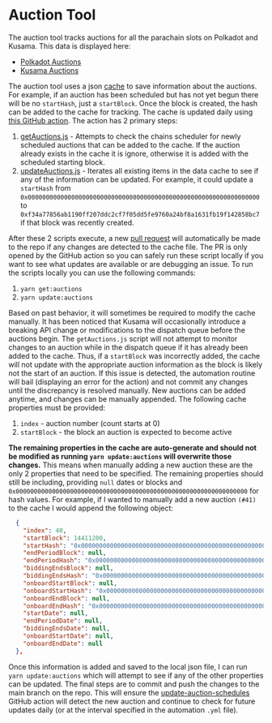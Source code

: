 # Auction Tool

The auction tool tracks auctions for all the parachain slots on Polkadot and Kusama. This data is
displayed here:

- [Polkadot Auctions](https://wiki.polkadot.network/docs/learn-auction#auction-schedule)
- [Kusama Auctions](https://guide.kusama.network/docs/learn-auction/#auction-schedule)

The auction tool uses a json
[cache](https://github.com/w3f/polkadot-wiki/tree/master/components/utilities/data) to save
information about the auctions. For example, if an auction has been scheduled but has not yet begun
there will be no `startHash`, just a `startBlock`. Once the block is created, the hash can be added
to the cache for tracking. The cache is updated daily using
[this GitHub action](https://github.com/w3f/polkadot-wiki/blob/master/.github/workflows/update-auction-schedules.yml).
The action has 2 primary steps:

1. [getAuctions.js](https://github.com/w3f/polkadot-wiki/blob/master/components/utilities/getAuctions.js) -
   Attempts to check the chains scheduler for newly scheduled auctions that can be added to the
   cache. If the auction already exists in the cache it is ignore, otherwise it is added with the
   scheduled starting block.
2. [updateAuctions.js](https://github.com/w3f/polkadot-wiki/blob/master/components/utilities/updateAuctions.js) -
   Iterates all existing items in the data cache to see if any of the information can be updated.
   For example, it could update a `startHash` from
   `0x0000000000000000000000000000000000000000000000000000000000000000` to
   `0xf34a77856ab1190ff207ddc2cf7f05dd5fe9760a24bf8a1631fb19f142858bc7` if that block was recently
   created.

After these 2 scripts execute, a new [pull request](https://github.com/w3f/polkadot-wiki/pull/4241)
will automatically be made to the repo if any changes are detected to the cache file. The PR
is only opened by the GitHub action so you can safely run these script locally if you want to see
what updates are available or are debugging an issue. To run the scripts locally you can use the
following commands:

1. `yarn get:auctions`
2. `yarn update:auctions`

Based on past behavior, it will sometimes be required to modify the cache manually. It has been noticed that Kusama will occasionally introduce a breaking API change or modifications to the
dispatch queue before the auctions begin. The `getAuctions.js` script will not attempt to monitor
changes to an auction while in the dispatch queue if it has already been added to the cache. Thus, if a `startBlock` was incorrectly added, the cache will not update with the appropriate auction
information as the block is likely not the start of an auction. If this issue is detected, the
automation routine will bail (displaying an error for the action) and not commit any changes until
the discrepancy is resolved manually. New auctions can be added anytime, and changes can be manually
appended. The following cache properties must be provided:

1. `index` - auction number (count starts at 0)
2. `startBlock` - the block an auction is expected to become active

**The remaining properties in the cache are auto-generate and should not be modified as running
`yarn update:auctions` will overwrite those changes.** This means when manually adding a new auction
these are the only 2 properties that need to be specified. The remaining properties should still be
including, providing `null` dates or blocks and
`0x0000000000000000000000000000000000000000000000000000000000000000` for hash values. For example,
if I wanted to manually add a new auction `(#41)` to the cache I would append the following object:

```json
  {
    "index": 40,
    "startBlock": 14411200,
    "startHash": "0x0000000000000000000000000000000000000000000000000000000000000000",
    "endPeriodBlock": null,
    "endPeriodHash": "0x0000000000000000000000000000000000000000000000000000000000000000",
    "biddingEndsBlock": null,
    "biddingEndsHash": "0x0000000000000000000000000000000000000000000000000000000000000000",
    "onboardStartBlock": null,
    "onboardStartHash": "0x0000000000000000000000000000000000000000000000000000000000000000",
    "onboardEndBlock": null,
    "onboardEndHash": "0x0000000000000000000000000000000000000000000000000000000000000000",
    "startDate": null,
    "endPeriodDate": null,
    "biddingEndsDate": null,
    "onboardStartDate": null,
    "onboardEndDate": null
  },
```

Once this information is added and saved to the local json file, I can run `yarn update:auctions`
which will attempt to see if any of the other properties can be updated. The final steps are to
commit and push the changes to the main branch on the repo. This will ensure the
[update-auction-schedules](https://github.com/w3f/polkadot-wiki/blob/master/.github/workflows/update-auction-schedules.yml)
GitHub action will detect the new auction and continue to check for future updates daily (or at the
interval specified in the automation `.yml` file).
